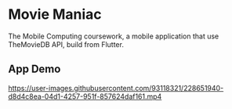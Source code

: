 # Movie Maniac

The Mobile Computing coursework, a mobile application that use TheMovieDB API, build from Flutter.

## App Demo

https://user-images.githubusercontent.com/93118321/228651940-d8d4c8ea-04d1-4257-951f-857624daf161.mp4

